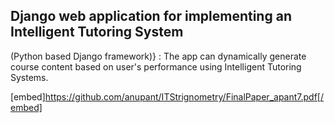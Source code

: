 ## Django web application for implementing an Intelligent Tutoring System
(Python based Django framework)} : The app can dynamically generate course content based on user's performance using Intelligent Tutoring Systems.

[embed]https://github.com/anupant/ITStrignometry/FinalPaper_apant7.pdf[/embed]
